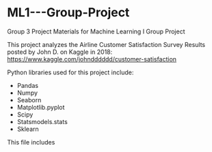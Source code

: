 # ML1---Group-Project
Group 3 Project Materials for Machine Learning I Group Project

This project analyzes the Airline Customer Satisfaction Survey Results posted by John D. on Kaggle in 2018: https://www.kaggle.com/johndddddd/customer-satisfaction

Python libraries used for this project include:
- Pandas
- Numpy
- Seaborn
- Matplotlib.pyplot
- Scipy
- Statsmodels.stats
- Sklearn

This file includes 
